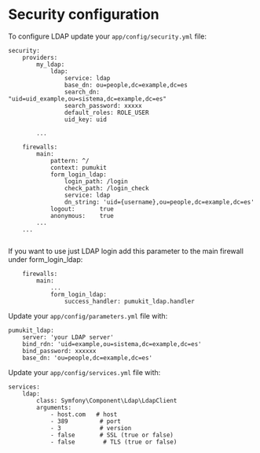 Security configuration
======================

To configure LDAP update your `app/config/security.yml` file:

```
security:
    providers:
        my_ldap:
            ldap:
                service: ldap
                base_dn: ou=people,dc=example,dc=es
                search_dn: "uid=uid_example,ou=sistema,dc=example,dc=es"
                search_password: xxxxx
                default_roles: ROLE_USER
                uid_key: uid

        ...
        
    firewalls:
        main:
            pattern: ^/
            context: pumukit
            form_login_ldap:
                login_path: /login
                check_path: /login_check
                service: ldap
                dn_string: 'uid={username},ou=people,dc=example,dc=es'
            logout:       true
            anonymous:    true
        ...
    ...
    
```

If you want to use just LDAP login add this parameter to the main firewall under form_login_ldap:

```
    firewalls:
        main:
            ...
            form_login_ldap:
                success_handler: pumukit_ldap.handler

```

Update your `app/config/parameters.yml` file with:


```
pumukit_ldap:
    server: 'your LDAP server'
    bind_rdn: 'uid=example,ou=sistema,dc=example,dc=es'
    bind_password: xxxxxx
    base_dn: 'ou=people,dc=example,dc=es'
```

Update your `app/config/services.yml` file with:

```
services:
    ldap:
        class: Symfony\Component\Ldap\LdapClient
        arguments:
            - host.com   # host
            - 389         # port
            - 3           # version
            - false       # SSL (true or false)
            - false        # TLS (true or false) 
```
